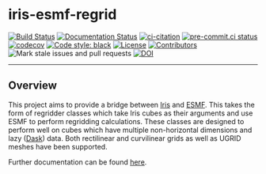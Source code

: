 # iris-esmf-regrid

[![Build Status](https://api.cirrus-ci.com/github/SciTools/iris-esmf-regrid.svg)](https://cirrus-ci.com/github/SciTools/iris-esmf-regrid)
[![Documentation Status](https://readthedocs.org/projects/iris-esmf-regrid/badge/?version=latest)](https://iris-esmf-regrid.readthedocs.io/en/latest/?badge=latest)
[![ci-citation](https://github.com/SciTools/iris-esmf-regrid/actions/workflows/ci-citation.yml/badge.svg)](https://github.com/SciTools/iris-esmf-regrid/actions/workflows/ci-citation.yml)
[![pre-commit.ci status](https://results.pre-commit.ci/badge/github/SciTools/iris-esmf-regrid/main.svg)](https://results.pre-commit.ci/latest/github/SciTools/iris-esmf-regrid/master)
[![codecov](https://codecov.io/gh/SciTools/iris-esmf-regrid/branch/main/graph/badge.svg?token=PKBXEHOZFT)](https://codecov.io/gh/SciTools/iris-esmf-regrid)
[![Code style: black](https://img.shields.io/badge/code%20style-black-000000.svg)](https://github.com/psf/black)
[![License](https://img.shields.io/github/license/SciTools/iris-esmf-regrid)](https://github.com/SciTools/iris-esmf-regrid/blob/main/LICENSE)
[![Contributors](https://img.shields.io/github/contributors/SciTools/iris-esmf-regrid)](https://github.com/SciTools/iris-esmf-regrid/graphs/contributors)
![Mark stale issues and pull requests](https://github.com/SciTools/iris-esmf-regrid/workflows/Mark%20stale%20issues%20and%20pull%20requests/badge.svg)
[![DOI](https://zenodo.org/badge/DOI/10.5281/zenodo.11401116.svg)](https://doi.org/10.5281/zenodo.11401116)

---

## Overview

This project aims to provide a bridge between [Iris](https://github.com/SciTools/iris)
and [ESMF](https://github.com/esmf-org/esmf). This takes the form of regridder classes
which take Iris cubes as their arguments and use ESMF to perform regridding
calculations. These classes are designed to perform well on cubes which have multiple
non-horizontal dimensions and lazy ([Dask](https://github.com/dask/dask)) data.
Both rectilinear and curvilinear grids as well as UGRID meshes have been supported.

Further documentation can be found [here](https://iris-esmf-regrid.readthedocs.io/en/latest).